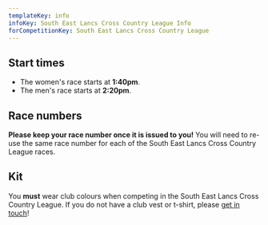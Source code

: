 ```yaml
---
templateKey: info
infoKey: South East Lancs Cross Country League Info
forCompetitionKey: South East Lancs Cross Country League
---
```

## Start times

* The women's race starts at **1:40pm**.
* The men's race starts at **2:20pm**.

## Race numbers

**Please keep your race number once it is issued to you!** You will need to re-use the same race number for each of the South East Lancs Cross Country League races.

## Kit

You **must** wear club colours when competing in the South East Lancs Cross Country League. If you do not have a club vest or t-shirt, please [get in touch](/contact)!
